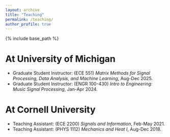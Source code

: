 ```yaml
---
layout: archive
title: "Teaching"
permalink: /teaching/
author_profile: true
---
```


{% include base_path %}

<b>At University of Michigan</b>
======
* Graduate Student Instructor: (ECE 551) <em>Matrix Methods for Signal Processing, Data Analysis, and Machine Learning</em>, Aug-Dec 2025.<br> 
* Graduate Student Instructor: (ENGR 100-430) <em>Intro to Engineering: Music Signal Processing</em>, Jan-Apr 2024.<br> 

<b>At Cornell University</b>
======
* Teaching Assistant: (ECE 2200) <em>Signals and Information</em>, Feb-May 2021.<br> 
* Teaching Assistant: (PHYS 1112) <em>Mechanics and Heat I</em>, Aug-Dec 2018.<br> 
